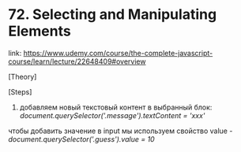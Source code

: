 # 72. Selecting and Manipulating Elements
link: https://www.udemy.com/course/the-complete-javascript-course/learn/lecture/22648409#overview


[Theory]


[Steps]
1) добавляем новый текстовый контент в выбранный блок: _document.querySelector('.message').textContent = 'xxx'_


чтобы добавить значение в input мы используем свойство value - _document.querySelector('.guess').value = 10_
